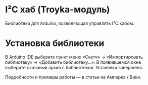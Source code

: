 I²C хаб (Troyka-модуль)
=======================

Библиотека для Arduino, позволяющая управлять I²C хабом.

Установка библиотеки
====================

В Arduino IDE выберите пункт меню «Скетч» → «Импортировать библиотеку» →
«Добавить библиотеку…». В появившемся окне выберите скачаный архив с
библиотекой. Установка завершена.

Подробности и примеры работы — в статье на Амперка / Вики.